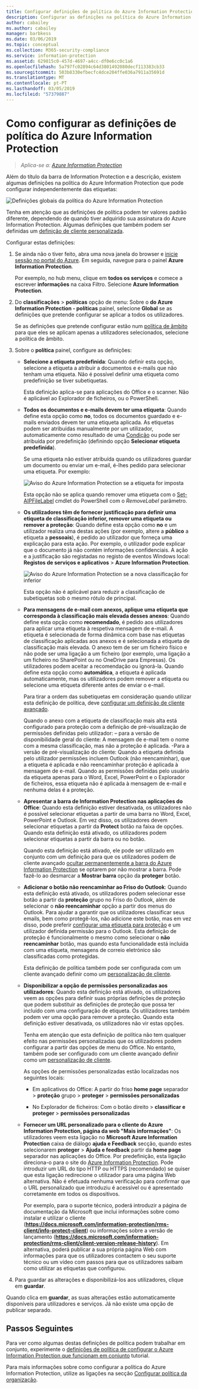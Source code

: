 ```yaml
---
title: Configurar definições de política do Azure Information Protection – AIP
description: Configurar as definições na política do Azure Information Protection aplicáveis a todos os utilizadores e a todos os dispositivos.
author: cabailey
ms.author: cabailey
manager: barbkess
ms.date: 03/06/2019
ms.topic: conceptual
ms.collection: M365-security-compliance
ms.service: information-protection
ms.assetid: 629815c0-457d-4697-a4cc-df0e6cc0c1a6
ms.openlocfilehash: 5a797fc02894c64d3801492080decf113383cb33
ms.sourcegitcommit: 503b8330efbecfc4dce204ffe036a7911a35691d
ms.translationtype: MT
ms.contentlocale: pt-PT
ms.lasthandoff: 03/05/2019
ms.locfileid: "57379887"
---
```

# <a name="how-to-configure-the-policy-settings-for-azure-information-protection"></a>Como configurar as definições de política do Azure Information Protection

>*Aplica-se a: [Azure Information Protection](https://azure.microsoft.com/pricing/details/information-protection)*

Além do título da barra de Information Protection e a descrição, existem algumas definições na política do Azure Information Protection que pode configurar independentemente das etiquetas:

![Definições globais da política do Azure Information Protection](./media/info-protect-policy-default-settingsv3.png)

Tenha em atenção que as definições de política podem ter valores padrão diferente, dependendo de quando tiver adquirido sua assinatura do Azure Information Protection. Algumas definições que também podem ser definidas um [definição de cliente personalizada](./rms-client/client-admin-guide-customizations.md).

Configurar estas definições:

1. Se ainda não o tiver feito, abra uma nova janela do browser e [inicie sessão no portal do Azure](configure-policy.md#signing-in-to-the-azure-portal). Em seguida, navegue para o painel **Azure Information Protection**.
    
    Por exemplo, no hub menu, clique em **todos os serviços** e comece a escrever **informações** na caixa Filtro. Selecione **Azure Information Protection**.

2. Do **classificações** > **políticas** opção de menu: Sobre o **do Azure Information Protection - políticas** painel, selecione **Global** se as definições que pretende configurar se aplicar a todos os utilizadores.
    
    Se as definições que pretende configurar estão num [política de âmbito](configure-policy-scope.md) para que eles se aplicam apenas a utilizadores selecionados, selecione a política de âmbito.

3. Sobre o **política** painel, configure as definições:
    
   - **Selecione a etiqueta predefinida**: Quando definir esta opção, selecione a etiqueta a atribuir a documentos e e-mails que não tenham uma etiqueta. Não é possível definir uma etiqueta como predefinição se tiver subetiquetas.
        
        Esta definição aplica-se para aplicações do Office e o scanner. Não é aplicável ao Explorador de ficheiros, ou o PowerShell.
    
   - **Todos os documentos e e-mails devem ter uma etiqueta**: Quando define esta opção como **no**, todos os documentos guardado e e-mails enviados devem ter uma etiqueta aplicada. As etiquetas podem ser atribuídas manualmente por um utilizador, automaticamente como resultado de uma [Condição](configure-policy-classification.md) ou pode ser atribuída por predefinição (definindo opção **Selecionar etiqueta predefinida**).
        
       Se uma etiqueta não estiver atribuída quando os utilizadores guardar um documento ou enviar um e-mail, é-lhes pedido para selecionar uma etiqueta. Por exemplo:
        
       ![Aviso do Azure Information Protection se a etiqueta for imposta](./media/info-protect-enforce-labelv2.png)
        
       Esta opção não se aplica quando remover uma etiqueta com o [Set-AIPFileLabel](/powershell/module/azureinformationprotection/set-aipfilelabel) cmdlet do PowerShell com o *RemoveLabel* parâmetro.
        
   - **Os utilizadores têm de fornecer justificação para definir uma etiqueta de classificação inferior, remover uma etiqueta ou remover a proteção**: Quando define esta opção como **no** e um utilizador realiza uma destas ações (por exemplo, altere a **público** a etiqueta a **pessoais**), é pedido ao utilizador que forneça uma explicação para esta ação. Por exemplo, o utilizador pode explicar que o documento já não contém informações confidenciais. A ação e a justificação são registadas no registo de eventos Windows local: **Registos de serviços e aplicativos** > **Azure Information Protection**.  
        
       ![Aviso do Azure Information Protection se a nova classificação for inferior](./media/info-protect-lower-justification.png)
        
       Esta opção não é aplicável para reduzir a classificação de subetiquetas sob o mesmo rótulo de principal.
        
   - **Para mensagens de e-mail com anexos, aplique uma etiqueta que corresponda à classificação mais elevada desses anexos**: Quando define esta opção como **recomendado**, é pedido aos utilizadores para aplicar uma etiqueta à respetiva mensagem de e-mail. A etiqueta é selecionada de forma dinâmica com base nas etiquetas de classificação aplicadas aos anexos e é selecionada a etiqueta de classificação mais elevada. O anexo tem de ser um ficheiro físico e não pode ser uma ligação a um ficheiro (por exemplo, uma ligação a um ficheiro no SharePoint ou no OneDrive para Empresas). Os utilizadores podem aceitar a recomendação ou ignorá-la. Quando define esta opção como **automática**, a etiqueta é aplicada automaticamente, mas os utilizadores podem remover a etiqueta ou selecione uma etiqueta diferente antes de enviar o e-mail.
        
        Para tirar a ordem das subetiquetas em consideração quando utilizar esta definição de política, deve [configurar um definição de cliente avançado](./rms-client/client-admin-guide-customizations.md#enable-order-support-for-sublabels-on-attachments).
        
        Quando o anexo com a etiqueta de classificação mais alta está configurado para proteção com a definição de pré-visualização de permissões definidas pelo utilizador: – para a versão de disponibilidade geral do cliente: A mensagem de e-mail tem o nome com a mesma classificação, mas não a proteção é aplicada.
            -Para a versão de pré-visualização do cliente: Quando a etiqueta definida pelo utilizador permissões incluem Outlook (não reencaminhar), que a etiqueta é aplicada e não reencaminhar proteção é aplicada à mensagem de e-mail. Quando as permissões definidas pelo usuário da etiqueta apenas para o Word, Excel, PowerPoint e o Explorador de ficheiros, essa etiqueta não é aplicada à mensagem de e-mail e nenhuma delas é a proteção.
    
   - **Apresentar a barra de Information Protection nas aplicações do Office**: Quando esta definição estiver desativada, os utilizadores não é possível selecionar etiquetas a partir de uma barra no Word, Excel, PowerPoint e Outlook. Em vez disso, os utilizadores devem selecionar etiquetas a partir da **Protect** botão na faixa de opções. Quando esta definição está ativado, os utilizadores podem selecionar etiquetas a partir da barra ou no botão.
        
       Quando esta definição está ativado, ele pode ser utilizado em conjunto com um definição para que os utilizadores podem de cliente avançado [ocultar permanentemente a barra do Azure Information Protection](./rms-client/client-admin-guide-customizations.md#permanently-hide-the-azure-information-protection-bar) se optarem por não mostrar a barra. Pode fazê-lo ao desmarcar a **Mostrar barra** opção da **proteger** botão.
    
   - **Adicionar o botão não reencaminhar ao Friso do Outlook**: Quando esta definição está ativado, os utilizadores podem selecionar esse botão a partir da **proteção** grupo no Friso do Outlook, além de selecionar o **não reencaminhar** opção a partir dos menus do Outlook. Para ajudar a garantir que os utilizadores classificar seus emails, bem como protegê-los, não adicione este botão, mas em vez disso, pode preferir [configurar uma etiqueta para proteção](configure-policy-protection.md) e um utilizador definida permissão para o Outlook. Esta definição de proteção é funcionalmente o mesmo como selecionar o **não reencaminhar** botão, mas quando esta funcionalidade está incluída com uma etiqueta, mensagens de correio eletrónico são classificadas como protegidas.
    
       Esta definição de política também pode ser configurada com um cliente avançado definir como um [personalização de cliente](./rms-client/client-admin-guide-customizations.md#hide-or-show-the-do-not-forward-button-in-outlook).
    
   - **Disponibilizar a opção de permissões personalizadas aos utilizadores**: Quando esta definição está ativado, os utilizadores veem as opções para definir suas próprias definições de proteção que podem substituir as definições de proteção que possa ter incluído com uma configuração de etiqueta. Os utilizadores também podem ver uma opção para remover a proteção. Quando esta definição estiver desativada, os utilizadores não vir estas opções.
        
       Tenha em atenção que esta definição de política não tem qualquer efeito nas permissões personalizadas que os utilizadores podem configurar a partir das opções de menu do Office. No entanto, também pode ser configurado com um cliente avançado definir como um [personalização de cliente](./rms-client/client-admin-guide-customizations.md#make-the-custom-permissions-options-available-or-unavailable-to-users).
        
       As opções de permissões personalizadas estão localizadas nos seguintes locais:
        
       - Em aplicativos do Office: A partir do friso **home page** separador > **proteção** grupo > **proteger** > **permissões personalizadas**
        
       - No Explorador de ficheiros: Com o botão direito > **classificar e proteger** > **permissões personalizadas**
    
   - **Fornecer um URL personalizado para o cliente do Azure Information Protection, página da web "Mais informações"**: Os utilizadores veem esta ligação no **Microsoft Azure Information Protection** caixa de diálogo **ajuda e Feedback** secção, quando estes selecionarem **proteger**  >  **Ajuda e feedback** partir da **home page** separador nas aplicações do Office. Por predefinição, esta ligação direciona-o para o site do [Azure Information Protection](https://www.microsoft.com/cloud-platform/azure-information-protection). Pode introduzir um URL do tipo HTTP ou HTTPS (recomendado) se quiser que esta ligação redirecione o utilizador para uma página Web alternativa. Não é efetuada nenhuma verificação para confirmar que o URL personalizado que introduziu é acessível ou é apresentado corretamente em todos os dispositivos.
        
       Por exemplo, para o suporte técnico, poderá introduzir a página de documentação da Microsoft que inclui informações sobre como instalar e utilizar o cliente (**https://docs.microsoft.com/information-protection/rms-client/info-protect-client**) ou informações sobre a versão de lançamento (**https://docs.microsoft.com/information-protection/rms-client/client-version-release-history**). Em alternativa, poderá publicar a sua própria página Web com informações para que os utilizadores contactem o seu suporte técnico ou um vídeo com passos para que os utilizadores saibam como utilizar as etiquetas que configurou.

4. Para guardar as alterações e disponibilizá-los aos utilizadores, clique em **guardar**.

Quando clica em **guardar**, as suas alterações estão automaticamente disponíveis para utilizadores e serviços. Já não existe uma opção de publicar separado.

## <a name="next-steps"></a>Passos Seguintes

Para ver como algumas destas definições de política podem trabalhar em conjunto, experimente o [definições de política de configurar o Azure Information Protection que funcionam em conjunto](infoprotect-settings-tutorial.md) tutorial.

Para mais informações sobre como configurar a política do Azure Information Protection, utilize as ligações na secção [Configurar política da organização](configure-policy.md#configuring-your-organizations-policy).

